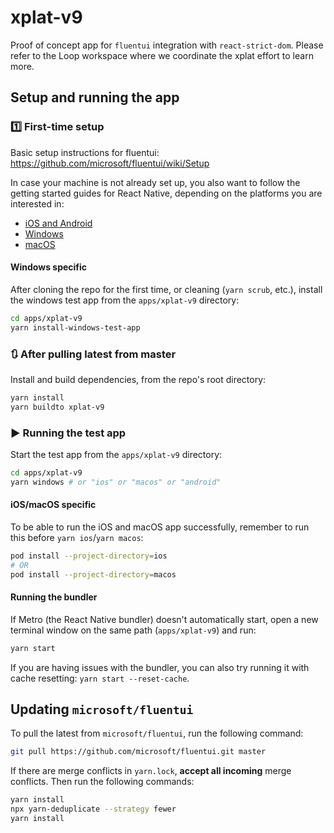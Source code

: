 # xplat-v9

Proof of concept app for `fluentui` integration with `react-strict-dom`. Please refer to the Loop workspace where we coordinate the xplat effort to learn more.

## Setup and running the app

### 1️⃣ First-time setup

Basic setup instructions for fluentui: https://github.com/microsoft/fluentui/wiki/Setup

In case your machine is not already set up, you also want to follow the getting started guides for React Native, depending on the platforms you are interested in:

- [iOS and Android](https://reactnative.dev/docs/environment-setup)
- [Windows](https://microsoft.github.io/react-native-windows/docs/rnw-dependencies)
- [macOS](https://microsoft.github.io/react-native-windows/docs/rnm-dependencies)

#### Windows specific

After cloning the repo for the first time, or cleaning (`yarn scrub`, etc.), install the windows test app from the `apps/xplat-v9` directory:

```sh
cd apps/xplat-v9
yarn install-windows-test-app
```

### 🔃 After pulling latest from master

Install and build dependencies, from the repo's root directory:

```sh
yarn install
yarn buildto xplat-v9
```

### ▶️ Running the test app

Start the test app from the `apps/xplat-v9` directory:

```sh
cd apps/xplat-v9
yarn windows # or "ios" or "macos" or "android"
```

#### iOS/macOS specific

To be able to run the iOS and macOS app successfully, remember to run this before `yarn ios`/`yarn macos`:

```sh
pod install --project-directory=ios
# OR
pod install --project-directory=macos
```

#### Running the bundler

If Metro (the React Native bundler) doesn't automatically start, open a new terminal window on the same path (`apps/xplat-v9`) and run:

```sh
yarn start
```

If you are having issues with the bundler, you can also try running it with cache resetting: `yarn start --reset-cache`.

## Updating `microsoft/fluentui`

To pull the latest from `microsoft/fluentui`, run the following command:

```sh
git pull https://github.com/microsoft/fluentui.git master
```

If there are merge conflicts in `yarn.lock`, **accept all incoming** merge conflicts. Then run the following commands:

```sh
yarn install
npx yarn-deduplicate --strategy fewer
yarn install

```
